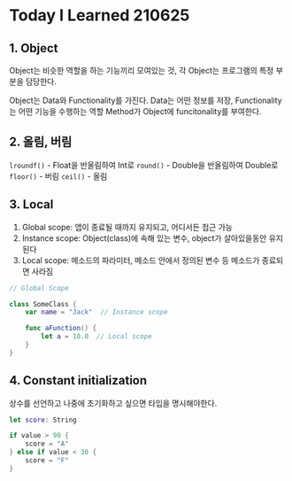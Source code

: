 # Today I Learned 210625

## 1. Object

Object는 비슷한 역할을 하는 기능끼리 모여있는 것,
각 Object는 프로그램의 특정 부분을 담당한다.

Object는 Data와 Functionality를 가진다.
Data는 어떤 정보를 저장, Functionality는 어떤 기능을 수행하는 역할
Method가 Object에 funcitonality를 부여한다.

## 2. 올림, 버림

```lroundf()``` - Float을 반올림하여 Int로
```round()``` - Double을 반올림하여 Double로
```floor()``` - 버림
```ceil()``` - 올림

## 3. Local

1. Global scope: 앱이 종료될 때까지 유지되고, 어디서든 접근 가능
2. Instance scope: Object(class)에 속해 있는 변수, object가 살아있을동안 유지된다
3. Local scope: 메소드의 파라미터, 메소드 안에서 정의된 변수 등 메소드가 종료되면 사라짐

```swift
// Global Scope

class SomeClass {
    var name = "Jack"  // Instance scope

    func aFunction() {
        let a = 10.0  // Local scope
    }
}
```

## 4. Constant initialization

상수를 선언하고 나중에 초기화하고 싶으면 타입을 명시해야한다.

```swift
let score: String

if value > 90 {
    score = "A"
} else if value < 30 {
    score = "F"
}
```

